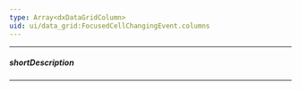 ```yaml
---
type: Array<dxDataGridColumn>
uid: ui/data_grid:FocusedCellChangingEvent.columns
---
```

---
##### shortDescription
<!-- Description goes here -->

---
<!-- Description goes here -->